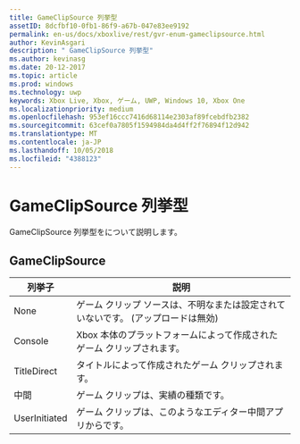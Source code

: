 ```yaml
---
title: GameClipSource 列挙型
assetID: 8dcfbf10-0fb1-86f9-a67b-047e83ee9192
permalink: en-us/docs/xboxlive/rest/gvr-enum-gameclipsource.html
author: KevinAsgari
description: " GameClipSource 列挙型"
ms.author: kevinasg
ms.date: 20-12-2017
ms.topic: article
ms.prod: windows
ms.technology: uwp
keywords: Xbox Live, Xbox, ゲーム, UWP, Windows 10, Xbox One
ms.localizationpriority: medium
ms.openlocfilehash: 953ef16ccc7416d68114e2303af89fcebdfb2382
ms.sourcegitcommit: 63cef0a7805f1594984da4d4ff2f76894f12d942
ms.translationtype: MT
ms.contentlocale: ja-JP
ms.lasthandoff: 10/05/2018
ms.locfileid: "4388123"
---
```

# <a name="gameclipsource-enumeration"></a>GameClipSource 列挙型
GameClipSource 列挙型をについて説明します。 
<a id="ID4ET"></a>

 
## <a name="gameclipsource"></a>GameClipSource
 
| <b>列挙子</b>| <b>説明</b>| 
| --- | --- | 
| None| ゲーム クリップ ソースは、不明なまたは設定されていないです。 (アップロードは無効)| 
| Console| Xbox 本体のプラットフォームによって作成されたゲーム クリップされます。| 
| TitleDirect| タイトルによって作成されたゲーム クリップされます。| 
| 中間 | ゲーム クリップは、実績の種類です。| 
| UserInitiated | ゲーム クリップは、このようなエディター中間アプリからです。| 
  